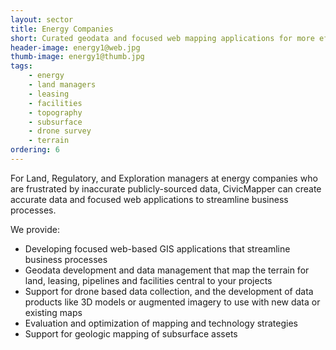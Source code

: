 ```yaml
---
layout: sector
title: Energy Companies
short: Curated geodata and focused web mapping applications for more efficient business processes
header-image: energy1@web.jpg
thumb-image: energy1@thumb.jpg
tags:
    - energy
    - land managers
    - leasing
    - facilities
    - topography
    - subsurface
    - drone survey
    - terrain
ordering: 6
---
```


For Land, Regulatory, and Exploration managers at energy companies who are frustrated by inaccurate publicly-sourced data, CivicMapper can create accurate data and focused web applications to streamline business processes.

We provide:

* Developing focused web-based GIS applications that streamline business processes
* Geodata development and data management that map the terrain for land, leasing, pipelines and facilities central to your projects
* Support for drone based data collection, and the development of data products like 3D models or augmented imagery to use with new data or existing maps
* Evaluation and optimization of mapping and technology strategies
* Support for geologic mapping of subsurface assets